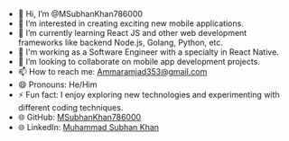 - 👋 Hi, I’m @MSubhanKhan786000
- 👀 I’m interested in creating exciting new mobile applications.
- 🌱 I’m currently learning React JS and other web development frameworks like backend Node.js, Golang, Python, etc.
- 💼 I'm working as a Software Engineer with a specialty in React Native.
- 💞️ I’m looking to collaborate on mobile app development projects.
- 📫 How to reach me: Ammaramjad353@gmail.com
- 😄 Pronouns: He/Him
- ⚡ Fun fact: I enjoy exploring new technologies and experimenting with different coding techniques.
- 🌐 GitHub: [MSubhanKhan786000](https://github.com/MSubhanKhan786000)
- 🌐 LinkedIn: [Muhammad Subhan Khan](https://www.linkedin.com/in/muhammad-subhan-khan-2a7303255/)
